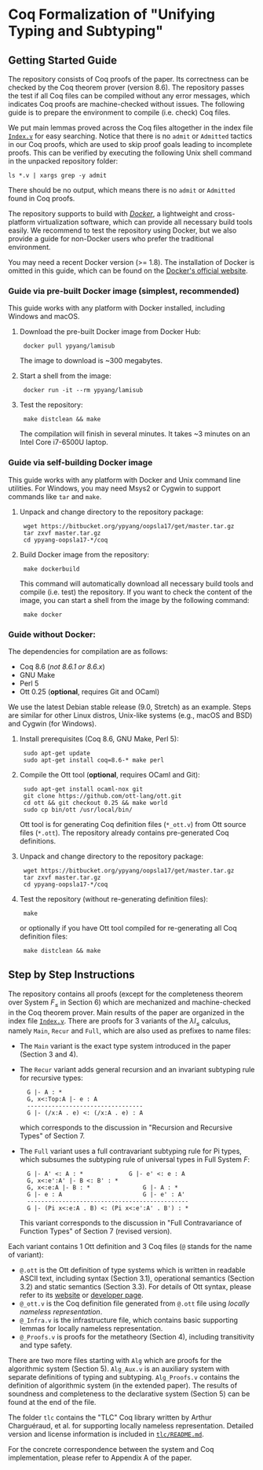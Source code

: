 # Coq Formalization of "Unifying Typing and Subtyping"

## Getting Started Guide

The repository consists of Coq proofs of the paper. Its correctness can
be checked by the Coq theorem prover (version 8.6). The repository
passes the test if all Coq files can be compiled without any error
messages, which indicates Coq proofs are machine-checked without
issues. The following guide is to prepare the environment to compile
(i.e. check) Coq files.

We put main lemmas proved across the Coq files altogether in the index
file [`Index.v`](Index.v) for easy searching. Notice that there is no `admit`
or `Admitted` tactics in our Coq proofs, which are used to skip proof
goals leading to incomplete proofs. This can be verified by executing
the following Unix shell command in the unpacked repository folder:

    ls *.v | xargs grep -y admit

There should be no output, which means there is no `admit` or
`Admitted` found in Coq proofs.

The repository supports to build
with [*Docker*](https://www.docker.com/), a lightweight and
cross-platform virtualization software, which can provide all
necessary build tools easily. We recommend to test the repository using
Docker, but we also provide a guide for non-Docker users who prefer
the traditional environment.

You may need a recent Docker version (>= 1.8). The installation of
Docker is omitted in this guide, which can be found on the [Docker's
official website](https://www.docker.com/community-edition#/download).

### Guide via pre-built Docker image (simplest, recommended)

This guide works with any platform with Docker installed, including
Windows and macOS.

1. Download the pre-built Docker image from Docker Hub:

        docker pull ypyang/lamisub

    The image to download is ~300 megabytes.

2. Start a shell from the image:

        docker run -it --rm ypyang/lamisub

3. Test the repository:

        make distclean && make
    
    The compilation will finish in several minutes. It takes ~3
    minutes on an Intel Core i7-6500U laptop.

### Guide via self-building Docker image

This guide works with any platform with Docker and Unix command line
utilities. For Windows, you may need Msys2 or Cygwin to support
commands like `tar` and `make`.

1. Unpack and change directory to the repository package:

        wget https://bitbucket.org/ypyang/oopsla17/get/master.tar.gz
        tar zxvf master.tar.gz
        cd ypyang-oopsla17-*/coq

2. Build Docker image from the repository:

        make dockerbuild

    This command will automatically download all necessary build tools
    and compile (i.e. test) the repository. If you want to check the
    content of the image, you can start a shell from the image by the
    following command:

        make docker


### Guide without Docker:

The dependencies for compilation are as follows:

- Coq 8.6 (*not 8.6.1 or 8.6.x*)
- GNU Make
- Perl 5
- Ott 0.25 (**optional**, requires Git and OCaml)

We use the latest Debian stable release (9.0, Stretch) as an
example. Steps are similar for other Linux distros, Unix-like systems
(e.g., macOS and BSD) and Cygwin (for Windows).

1. Install prerequisites (Coq 8.6, GNU Make, Perl 5):

        sudo apt-get update
        sudo apt-get install coq=8.6-* make perl

2. Compile the Ott tool (**optional**, requires OCaml and Git):

        sudo apt-get install ocaml-nox git
        git clone https://github.com/ott-lang/ott.git
        cd ott && git checkout 0.25 && make world
        sudo cp bin/ott /usr/local/bin/

    Ott tool is for generating Coq definition files (`*_ott.v`) from
    Ott source files (`*.ott`). The repository already contains
    pre-generated Coq definitions.

3. Unpack and change directory to the repository package:

        wget https://bitbucket.org/ypyang/oopsla17/get/master.tar.gz
        tar zxvf master.tar.gz
        cd ypyang-oopsla17-*/coq

4. Test the repository (without re-generating definition files):

        make

    or optionally if you have Ott tool compiled for re-generating all
    Coq definition files:

        make distclean && make


## Step by Step Instructions

The repository contains all proofs (except for the completeness theorem
over System $F_\leq$ in Section 6) which are mechanized and
machine-checked in the Coq theorem prover. Main results of the paper
are organized in the index file [`Index.v`](Index.v). There are proofs for 3
variants of the $\lambda I_\leq$ calculus, namely `Main`, `Recur` and
`Full`, which are also used as prefixes to name files:

- The `Main` variant is the exact type system introduced in the paper
  (Section 3 and 4).
- The `Recur` variant adds general recursion and an invariant
  subtyping rule for recursive types:

        G |- A : *
        G, x<:Top:A |- e : A
        ---------------------------------
        G |- (/x:A . e) <: (/x:A . e) : A

    which corresponds to the discussion in "Recursion and Recursive
    Types" of Section 7.    
    
- The `Full` variant uses a full contravariant subtyping rule for Pi
  types, which subsumes the subtyping rule of universal types in Full
  System $F$:

        G |- A' <: A : *             G |- e' <: e : A
        G, x<:e':A' |- B <: B' : *
        G, x<:e:A |- B : *               G |- A : *
        G |- e : A                       G |- e' : A'
        ----------------------------------------------
        G |- (Pi x<:e:A . B) <: (Pi x<:e':A' . B') : *

    This variant corresponds to the discussion in "Full
    Contravariance of Function Types" of Section 7 (revised version).

Each variant contains 1 Ott definition and 3 Coq files (`@` stands for
the name of variant):

* `@.ott` is the Ott definition of type systems which is written in
  readable ASCII text, including syntax (Section 3.1), operational
  semantics (Section 3.2) and static semantics (Section 3.3). For
  details of Ott syntax, please refer to
  its [website](http://www.cl.cam.ac.uk/~pes20/ott/)
  or [developer page](https://github.com/ott-lang/ott).
* `@_ott.v` is the Coq definition file generated from `@.ott` file
  using *locally nameless representation*.
* `@_Infra.v` is the infrastructure file, which contains basic
  supporting lemmas for locally nameless representation.
* `@_Proofs.v` is proofs for the metatheory (Section 4), including
  transitivity and type safety.

There are two more files starting with `Alg` which are proofs for the
algorithmic system (Section 5). `Alg_Aux.v` is an auxiliary system
with separate definitions of typing and subtyping. `Alg_Proofs.v`
contains the definition of algorithmic system (in the extended paper). The
results of soundness and completeness to the declarative system
(Section 5) can be found at the end of the file.

The folder `tlc` contains the "TLC" Coq library written by Arthur
Charguéraud, et al. for supporting locally nameless
representation. Detailed version and license information is included
in [`tlc/README.md`](tlc/README.md).

For the concrete correspondence between the system and Coq
implementation, please refer to Appendix A of the paper.
